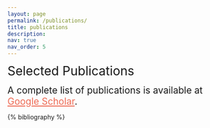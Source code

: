 ```yaml
---
layout: page
permalink: /publications/
title: publications
description:
nav: true
nav_order: 5
---
```


<span style="font-size:2em;">Selected Publications</span>

<span style="font-size:1.5em;">A complete list of publications is available at <a href='https://scholar.google.com/citations?user=f811MKIAAAAJ&hl=en' style="color:#EE6A54;" >Google Scholar</a>.</span>

<!-- _pages/publications.md -->
<div class="publications">

{% bibliography %}

</div>
